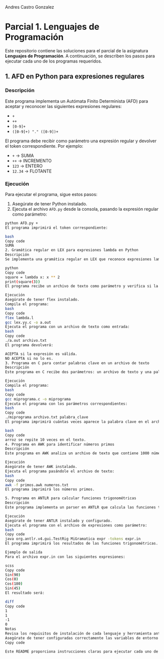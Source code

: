 Andres Castro Gonzalez

# Parcial 1. Lenguajes de Programación

Este repositorio contiene las soluciones para el parcial de la asignatura **Lenguajes de Programación**. A continuación, se describen los pasos para ejecutar cada uno de los programas requeridos.

## 1. AFD en Python para expresiones regulares

### Descripción
Este programa implementa un Autómata Finito Determinista (AFD) para aceptar y reconocer las siguientes expresiones regulares:

- `+`
- `++`
- `[0-9]+`
- `([0-9]+) "." ([0-9])+`

El programa debe recibir como parámetro una expresión regular y devolver el token correspondiente. Por ejemplo:

- `+` → SUMA
- `++` → INCREMENTO
- `123` → ENTERO
- `12.34` → FLOTANTE

### Ejecución
Para ejecutar el programa, sigue estos pasos:

1. Asegúrate de tener Python instalado.
2. Ejecuta el archivo `AFD.py` desde la consola, pasando la expresión regular como parámetro:

```bash
python AFD.py +
El programa imprimirá el token correspondiente:

bash
Copy code
SUMA
2. Gramática regular en LEX para expresiones lambda en Python
Descripción
Se implementa una gramática regular en LEX que reconoce expresiones lambda en Python, como:

python
Copy code
square = lambda x: x ** 2
print(square(3))
El programa recibe un archivo de texto como parámetro y verifica si la expresión es válida.

Ejecución
Asegúrate de tener flex instalado.
Compila el programa:
bash
Copy code
flex lambda.l
gcc lex.yy.c -o a.out
Ejecuta el programa con un archivo de texto como entrada:
bash
Copy code
./a.out archivo.txt
El programa devolverá:

ACEPTA si la expresión es válida.
NO ACEPTA si no lo es.
3. Programa en C para contar palabras clave en un archivo de texto
Descripción
Este programa en C recibe dos parámetros: un archivo de texto y una palabra clave. Cuenta cuántas veces aparece la palabra clave en el archivo.

Ejecución
Compila el programa:
bash
Copy code
gcc miprograma.c -o miprograma
Ejecuta el programa con los parámetros correspondientes:
bash
Copy code
./miprograma archivo.txt palabra_clave
El programa imprimirá cuántas veces aparece la palabra clave en el archivo:

bash
Copy code
arroz se repite 10 veces en el texto.
4. Programa en AWK para identificar números primos
Descripción
Este programa en AWK analiza un archivo de texto que contiene 1000 números enteros aleatorios entre 1 y 1000 y muestra cuáles son primos.

Ejecución
Asegúrate de tener AWK instalado.
Ejecuta el programa pasándole el archivo de texto:
bash
Copy code
awk -f primos.awk numeros.txt
El programa imprimirá los números primos.

5. Programa en ANTLR para calcular funciones trigonométricas
Descripción
Este programa implementa un parser en ANTLR que calcula las funciones trigonométricas Sin(x), Cos(x), y Tan(x) a partir de expresiones en un archivo de texto. Los valores de las funciones deben calcularse en radianes.

Ejecución
Asegúrate de tener ANTLR instalado y configurado.
Ejecuta el programa con el archivo de expresiones como parámetro:
bash
Copy code
java org.antlr.v4.gui.TestRig MiGramatica expr -tokens expr.in
El programa imprimirá los resultados de las funciones trigonométricas.

Ejemplo de salida
Para el archivo expr.in con las siguientes expresiones:

scss
Copy code
Sin(90)
Cos(0)
Cos(180)
Sin(45)
El resultado será:

diff
Copy code
1
1
-1
0
Notas
Revisa los requisitos de instalación de cada lenguaje y herramienta antes de ejecutar los programas.
Asegúrate de tener configuradas correctamente las variables de entorno para flex y ANTLR.
Copy code

Este README proporciona instrucciones claras para ejecutar cada uno de los programas requeridos en el p
